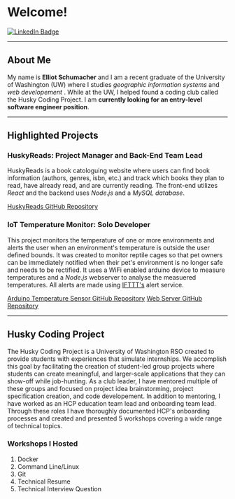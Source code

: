 # Welcome!

[![LinkedIn Badge](https://img.shields.io/badge/LinkedIn-blue?logo=linkedin&logoColor=white)](https://www.linkedin.com/in/elliot-schumacher)

---
## About Me
My name is **Elliot Schumacher** and I am a recent graduate of the University of Washington (UW) where I  studies *geographic information systems* and *web developement* . While at the UW, I helped found a coding club called the Husky Coding Project. I am **currently looking for an entry-level software engineer position**.

---

## Highlighted Projects

### HuskyReads: Project Manager and Back-End Team Lead

HuskyReads is a book catologuing website where users can find book information (authors, genres, isbn, etc.) and track which books they plan to read, have already read, and are currently reading. The front-end utilizes *React* and the backend uses *Node.js* and a *MySQL database*.

[HuskyReads GitHub Repository](https://github.com/Husky-Coding-Project/huskyreads)

### IoT Temperature Monitor: Solo Developer

This project monitors the temperature of one or more environments and alerts the user when an environment's temperature is outside the user defined bounds. It was created to monitor reptile cages so that pet owners can be immediately notified when their pet's environment is no longer safe and needs to be rectified. It uses a WiFi enabled arduino device to measure temperatures and a *Node.js* webserver to analyse the measuered temperatures. All alerts are made using [IFTTT's](https://ifttt.com) alert service.

[Arduino Temperature Sensor GitHub Repository](https://github.com/ElliotSchumacher/temp_sensor)
[Web Server GitHub Repository](https://github.com/ElliotSchumacher/listener)

---

## Husky Coding Project

The Husky Coding Project is a University of Washington RSO created to provide students with experiences that simulate internships. We accomplish this goal by facilitating the creation of student-led group projects where students can create meaningful, and larger-scale applications that they can show-off while job-hunting. As a club leader, I have mentored multiple of these groups and focused on project idea brainstorming, project specification creation, and code developement. In addition to mentoring, I have worked as an HCP education team lead and onboarding team lead. Through these roles I have thoroughly documented HCP's onboarding processes and created and presented 5 workshops covering a wide range of technical topics.

### Workshops I Hosted

1. Docker
2. Command Line/Linux
3. Git
4. Technical Resume
5. Technical Interview Question
